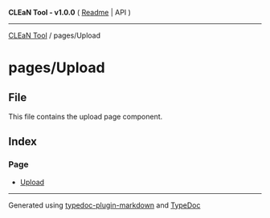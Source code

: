 **CLEaN Tool - v1.0.0** ( [Readme](../../README.md) \| API )

***

[CLEaN Tool](../../modules.md) / pages/Upload

# pages/Upload

## File

This file contains the upload page component.

## Index

### Page

- [Upload](functions/Upload.md)

***

Generated using [typedoc-plugin-markdown](https://www.npmjs.com/package/typedoc-plugin-markdown) and [TypeDoc](https://typedoc.org/)
